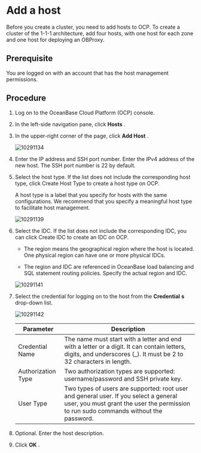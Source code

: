 # Add a host

Before you create a cluster, you need to add hosts to OCP. To create a cluster of the 1-1-1 architecture, add four hosts, with one host for each zone and one host for deploying an OBProxy.

## Prerequisite

You are logged on with an account that has the host management permissions.

## Procedure

1. Log on to the OceanBase Cloud Platform (OCP) console.

2. In the left-side navigation pane, click **Hosts** .

3. In the upper-right corner of the page, click **Add Host** .

   ![10291134](https://help-static-aliyun-doc.aliyuncs.com/assets/img/en-US/5505277361/p345687.png)

4. Enter the IP address and SSH port number. Enter the IPv4 address of the new host. The SSH port number is 22 by default.

5. Select the host type. If the list does not include the corresponding host type, click Create Host Type to create a host type on OCP.

   A host type is a label that you specify for hosts with the same configurations. We recommend that you specify a meaningful host type to facilitate host management.

   ![10291139](https://help-static-aliyun-doc.aliyuncs.com/assets/img/en-US/5505277361/p345696.png)

6. Select the IDC. If the list does not include the corresponding IDC, you can click Create IDC to create an IDC on OCP.

   * The region means the geographical region where the host is located. One physical region can have one or more physical IDCs.

   * The region and IDC are referenced in OceanBase load balancing and SQL statement routing policies. Specify the actual region and IDC.

   ![10291141](https://help-static-aliyun-doc.aliyuncs.com/assets/img/en-US/5505277361/p345699.png)

7. Select the credential for logging on to the host from the **Credential** **s** drop-down list.

   ![10291142](https://help-static-aliyun-doc.aliyuncs.com/assets/img/en-US/5505277361/p345700.png)

   |     Parameter      |                                                                                  Description                                                                                  |
   |--------------------|-------------------------------------------------------------------------------------------------------------------------------------------------------------------------------|
   | Credential Name    | The name must start with a letter and end with a letter or a digit. It can contain letters, digits, and underscores (_). It must be 2 to 32 characters in length.             |
   | Authorization Type | Two authorization types are supported: username/password and SSH private key.                                                                                                 |
   | User Type          | Two types of users are supported: root user and general user. If you select a general user, you must grant the user the permission to run sudo commands without the password. |

8. Optional. Enter the host description.

9. Click **OK** .
